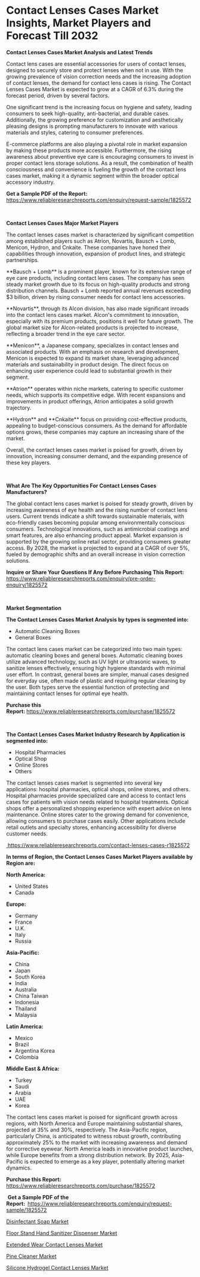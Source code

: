 <p><h1>Contact Lenses Cases Market Insights, Market Players and Forecast Till 2032</h1></p><p><strong>Contact Lenses Cases Market Analysis and Latest Trends</strong></p>
<p><p>Contact lens cases are essential accessories for users of contact lenses, designed to securely store and protect lenses when not in use. With the growing prevalence of vision correction needs and the increasing adoption of contact lenses, the demand for contact lens cases is rising. The Contact Lenses Cases Market is expected to grow at a CAGR of 6.3% during the forecast period, driven by several factors.</p><p>One significant trend is the increasing focus on hygiene and safety, leading consumers to seek high-quality, anti-bacterial, and durable cases. Additionally, the growing preference for customization and aesthetically pleasing designs is prompting manufacturers to innovate with various materials and styles, catering to consumer preferences. </p><p>E-commerce platforms are also playing a pivotal role in market expansion by making these products more accessible. Furthermore, the rising awareness about preventive eye care is encouraging consumers to invest in proper contact lens storage solutions. As a result, the combination of health consciousness and convenience is fueling the growth of the contact lens cases market, making it a dynamic segment within the broader optical accessory industry.</p></p>
<p><strong>Get a Sample PDF of the Report:&nbsp;</strong> <a href="https://www.reliableresearchreports.com/enquiry/request-sample/1825572?utm_campaign=9&utm_medium=2&utm_source=Github&utm_content=ia&utm_term=07022025&utm_id=contact-lenses-cases">https://www.reliableresearchreports.com/enquiry/request-sample/1825572</a></p>
<p>&nbsp;</p>
<p><strong>Contact Lenses Cases Major Market Players</strong></p>
<p><p>The contact lenses cases market is characterized by significant competition among established players such as Atrion, Novartis, Bausch + Lomb, Menicon, Hydron, and Cnkaite. These companies have honed their capabilities through innovation, expansion of product lines, and strategic partnerships.</p><p>**Bausch + Lomb** is a prominent player, known for its extensive range of eye care products, including contact lens cases. The company has seen steady market growth due to its focus on high-quality products and strong distribution channels. Bausch + Lomb reported annual revenues exceeding $3 billion, driven by rising consumer needs for contact lens accessories.</p><p>**Novartis**, through its Alcon division, has also made significant inroads into the contact lens cases market. Alcon's commitment to innovation, especially with its premium products, positions it well for future growth. The global market size for Alcon-related products is projected to increase, reflecting a broader trend in the eye care sector.</p><p>**Menicon**, a Japanese company, specializes in contact lenses and associated products. With an emphasis on research and development, Menicon is expected to expand its market share, leveraging advanced materials and sustainability in product design. The direct focus on enhancing user experience could lead to substantial growth in their segment.</p><p>**Atrion** operates within niche markets, catering to specific customer needs, which supports its competitive edge. With recent expansions and improvements in product offerings, Atrion anticipates a solid growth trajectory.</p><p>**Hydron** and **Cnkaite** focus on providing cost-effective products, appealing to budget-conscious consumers. As the demand for affordable options grows, these companies may capture an increasing share of the market.</p><p>Overall, the contact lenses cases market is poised for growth, driven by innovation, increasing consumer demand, and the expanding presence of these key players.</p></p>
<p>&nbsp;</p>
<p><strong>What Are The Key Opportunities For Contact Lenses Cases Manufacturers?</strong></p>
<p><p>The global contact lens cases market is poised for steady growth, driven by increasing awareness of eye health and the rising number of contact lens users. Current trends indicate a shift towards sustainable materials, with eco-friendly cases becoming popular among environmentally conscious consumers. Technological innovations, such as antimicrobial coatings and smart features, are also enhancing product appeal. Market expansion is supported by the growing online retail sector, providing consumers greater access. By 2028, the market is projected to expand at a CAGR of over 5%, fueled by demographic shifts and an overall increase in vision correction solutions.</p></p>
<p><strong>Inquire or Share Your Questions If Any Before Purchasing This Report:</strong> <a href="https://www.reliableresearchreports.com/enquiry/pre-order-enquiry/1825572?utm_campaign=9&utm_medium=2&utm_source=Github&utm_content=ia&utm_term=07022025&utm_id=contact-lenses-cases">https://www.reliableresearchreports.com/enquiry/pre-order-enquiry/1825572</a></p>
<p>&nbsp;</p>
<p><strong>Market Segmentation</strong></p>
<p><strong>The Contact Lenses Cases Market Analysis by types is segmented into:</strong></p>
<p><ul><li>Automatic Cleaning Boxes</li><li>General Boxes</li></ul></p>
<p><p>The contact lens cases market can be categorized into two main types: automatic cleaning boxes and general boxes. Automatic cleaning boxes utilize advanced technology, such as UV light or ultrasonic waves, to sanitize lenses effectively, ensuring high hygiene standards with minimal user effort. In contrast, general boxes are simpler, manual cases designed for everyday use, often made of plastic and requiring regular cleaning by the user. Both types serve the essential function of protecting and maintaining contact lenses for optimal eye health.</p></p>
<p><strong>Purchase this Report:&nbsp;</strong><a href="https://www.reliableresearchreports.com/purchase/1825572?utm_campaign=9&utm_medium=2&utm_source=Github&utm_content=ia&utm_term=07022025&utm_id=contact-lenses-cases">https://www.reliableresearchreports.com/purchase/1825572</a></p>
<p>&nbsp;</p>
<p><strong>The Contact Lenses Cases Market Industry Research by Application is segmented into:</strong></p>
<p><ul><li>Hospital Pharmacies</li><li>Optical Shop</li><li>Online Stores</li><li>Others</li></ul></p>
<p><p>The contact lenses cases market is segmented into several key applications: hospital pharmacies, optical shops, online stores, and others. Hospital pharmacies provide specialized care and access to contact lens cases for patients with vision needs related to hospital treatments. Optical shops offer a personalized shopping experience with expert advice on lens maintenance. Online stores cater to the growing demand for convenience, allowing consumers to purchase cases easily. Other applications include retail outlets and specialty stores, enhancing accessibility for diverse customer needs.</p></p>
<p><a href="https://www.reliableresearchreports.com/contact-lenses-cases-r1825572?utm_campaign=9&utm_medium=2&utm_source=Github&utm_content=ia&utm_term=07022025&utm_id=contact-lenses-cases">&nbsp;https://www.reliableresearchreports.com/contact-lenses-cases-r1825572</a></p>
<p><strong>In terms of Region, the Contact Lenses Cases Market Players available by Region are:</strong></p>
<p>
    <p> <strong> North America: </strong>
        <ul>
            <li>United States</li>
            <li>Canada</li>
        </ul>
        </p> 
    <p> <strong> Europe: </strong>
        <ul>
            <li>Germany</li>
            <li>France</li>
            <li>U.K.</li>
            <li>Italy</li>
            <li>Russia</li>
        </ul>
        </p> 
    <p> <strong> Asia-Pacific: </strong>
        <ul>
            <li>China</li>
            <li>Japan</li>
            <li>South Korea</li>
            <li>India</li>
            <li>Australia</li>
            <li>China Taiwan</li>
            <li>Indonesia</li>
            <li>Thailand</li>
            <li>Malaysia</li>
        </ul>
        </p> 
    <p> <strong> Latin America: </strong>
        <ul>
            <li>Mexico</li>
            <li>Brazil</li>
            <li>Argentina Korea</li>
            <li>Colombia</li>
        </ul>
        </p> 
    <p> <strong> Middle East & Africa: </strong>
        <ul>
            <li>Turkey</li>
            <li>Saudi</li>
            <li>Arabia</li>
            <li>UAE</li>
            <li>Korea</li>
        </ul>
    </p>
    </p>
<p><p>The contact lens cases market is poised for significant growth across regions, with North America and Europe maintaining substantial shares, projected at 35% and 30%, respectively. The Asia-Pacific region, particularly China, is anticipated to witness robust growth, contributing approximately 25% to the market with increasing awareness and demand for corrective eyewear. North America leads in innovative product launches, while Europe benefits from a strong distribution network. By 2025, Asia-Pacific is expected to emerge as a key player, potentially altering market dynamics.</p></p>
<p><strong>Purchase this Report: </strong><a href="https://www.reliableresearchreports.com/purchase/1825572?utm_campaign=9&utm_medium=2&utm_source=Github&utm_content=ia&utm_term=07022025&utm_id=contact-lenses-cases">https://www.reliableresearchreports.com/purchase/1825572</a></p>
<p>&nbsp;<strong>Get a Sample PDF of the Report:&nbsp;&nbsp;</strong><a href="https://www.reliableresearchreports.com/enquiry/request-sample/1825572?utm_campaign=9&utm_medium=2&utm_source=Github&utm_content=ia&utm_term=07022025&utm_id=contact-lenses-cases">https://www.reliableresearchreports.com/enquiry/request-sample/1825572</a></p>
<p><strong></strong></p>
<p><p><a href="https://github.com/ulyssacrayne00231/Market-Research-Report-List-1/blob/main/disinfectant-soap-market.md?utm_campaign=9&utm_medium=2&utm_source=Github&utm_content=ia&utm_term=07022025&utm_id=contact-lenses-cases">Disinfectant Soap Market</a></p><p><a href="https://github.com/manesros8/Market-Research-Report-List-1/blob/main/floor-stand-hand-sanitizer-dispenser-market.md?utm_campaign=9&utm_medium=2&utm_source=Github&utm_content=ia&utm_term=07022025&utm_id=contact-lenses-cases">Floor Stand Hand Sanitizer Dispenser Market</a></p><p><a href="https://github.com/organophelia8282/Market-Research-Report-List-1/blob/main/extended-wear-contact-lenses-market.md?utm_campaign=9&utm_medium=2&utm_source=Github&utm_content=ia&utm_term=07022025&utm_id=contact-lenses-cases">Extended Wear Contact Lenses Market</a></p><p><a href="https://github.com/danikabiele541/Market-Research-Report-List-1/blob/main/pine-cleaner-market.md?utm_campaign=9&utm_medium=2&utm_source=Github&utm_content=ia&utm_term=07022025&utm_id=contact-lenses-cases">Pine Cleaner Market</a></p><p><a href="https://github.com/jamastodola515/Market-Research-Report-List-1/blob/main/silicone-hydrogel-contact-lenses-market.md?utm_campaign=9&utm_medium=2&utm_source=Github&utm_content=ia&utm_term=07022025&utm_id=contact-lenses-cases">Silicone Hydrogel Contact Lenses Market</a></p></p>